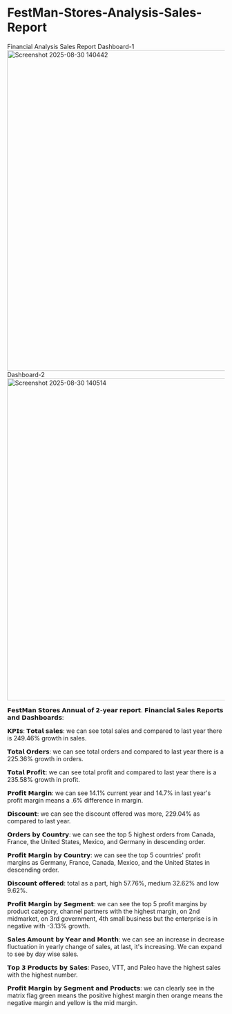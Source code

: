 # FestMan-Stores-Analysis-Sales-Report
Financial Analysis Sales Report
Dashboard-1
<img width="1345" height="743" alt="Screenshot 2025-08-30 140442" src="https://github.com/user-attachments/assets/d52468c3-9663-426a-8f77-b50ac1190179" />
Dashboard-2
<img width="1340" height="746" alt="Screenshot 2025-08-30 140514" src="https://github.com/user-attachments/assets/5ac7d99d-bc0c-416c-8221-765b2abf672a" />

𝗙𝗲𝘀𝘁𝗠𝗮𝗻 𝗦𝘁𝗼𝗿𝗲𝘀 𝗔𝗻𝗻𝘂𝗮𝗹 𝗼𝗳 𝟮-𝘆𝗲𝗮𝗿 𝗿𝗲𝗽𝗼𝗿𝘁.
𝗙𝗶𝗻𝗮𝗻𝗰𝗶𝗮𝗹 𝗦𝗮𝗹𝗲𝘀 𝗥𝗲𝗽𝗼𝗿𝘁𝘀 𝗮𝗻𝗱 𝗗𝗮𝘀𝗵𝗯𝗼𝗮𝗿𝗱𝘀:

𝗞𝗣𝗜𝘀:
𝗧𝗼𝘁𝗮𝗹 𝘀𝗮𝗹𝗲𝘀: we can see total sales and compared to last year there is 249.46% growth in sales.

𝗧𝗼𝘁𝗮𝗹 𝗢𝗿𝗱𝗲𝗿𝘀: we can see total orders and compared to last year there is a 225.36% growth in orders.

𝗧𝗼𝘁𝗮𝗹 𝗣𝗿𝗼𝗳𝗶𝘁: we can see total profit and compared to last year there is a 235.58% growth in profit.

𝗣𝗿𝗼𝗳𝗶𝘁 𝗠𝗮𝗿𝗴𝗶𝗻: we can see 14.1% current year and 14.7% in last year's profit margin means a .6% difference in margin.

𝗗𝗶𝘀𝗰𝗼𝘂𝗻𝘁: we can see the discount offered was more, 229.04% as compared to last year.

𝗢𝗿𝗱𝗲𝗿𝘀 𝗯𝘆 𝗖𝗼𝘂𝗻𝘁𝗿𝘆: we can see the top 5 highest orders from Canada, France, the United States, Mexico, and Germany in descending order.

𝗣𝗿𝗼𝗳𝗶𝘁 𝗠𝗮𝗿𝗴𝗶𝗻 𝗯𝘆 𝗖𝗼𝘂𝗻𝘁𝗿𝘆: we can see the top 5 countries' profit margins as Germany, France, Canada, Mexico, and the United States in descending order.

𝗗𝗶𝘀𝗰𝗼𝘂𝗻𝘁 𝗼𝗳𝗳𝗲𝗿𝗲𝗱: total as a part, high 57.76%, medium 32.62% and low 9.62%.

𝗣𝗿𝗼𝗳𝗶𝘁 𝗠𝗮𝗿𝗴𝗶𝗻 𝗯𝘆 𝗦𝗲𝗴𝗺𝗲𝗻𝘁: we can see the top 5 profit margins by product category, channel partners with the highest margin, on 2nd midmarket, on 3rd government, 4th small business but the enterprise is in negative with -3.13% growth.

𝗦𝗮𝗹𝗲𝘀 𝗔𝗺𝗼𝘂𝗻𝘁 𝗯𝘆 𝗬𝗲𝗮𝗿 𝗮𝗻𝗱 𝗠𝗼𝗻𝘁𝗵: we can see an increase in decrease fluctuation in yearly change of sales, at last, it's increasing. We can expand to see by day wise sales.

𝗧𝗼𝗽 𝟯 𝗣𝗿𝗼𝗱𝘂𝗰𝘁𝘀 𝗯𝘆 𝗦𝗮𝗹𝗲𝘀: Paseo, VTT, and Paleo have the highest sales with the highest number.

𝗣𝗿𝗼𝗳𝗶𝘁 𝗠𝗮𝗿𝗴𝗶𝗻 𝗯𝘆 𝗦𝗲𝗴𝗺𝗲𝗻𝘁 𝗮𝗻𝗱 𝗣𝗿𝗼𝗱𝘂𝗰𝘁𝘀: we can clearly see in the matrix flag green means the positive highest margin then orange means the negative margin and yellow is the mid margin.
